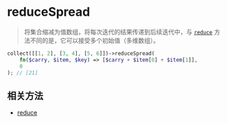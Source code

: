 # reduceSpread

> 将集合缩减为值数组，将每次迭代的结果传递到后续迭代中，与 [`reduce`](reduce.md) 方法不同的是，它可以接受多个初始值（多维数组）。

```php
collect([[1, 2], [3, 4], [5, 6]])->reduceSpread(
    fn($carry, $item, $key) => [$carry + $item[0] + $item[1]],
    0
); // [21]
```

## 相关方法

- [reduce](reduce.md)
